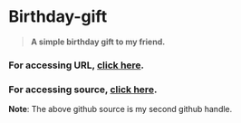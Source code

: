 # Birthday-gift

> **A simple birthday gift to my friend.**

### For accessing URL, [click here](https://vicky-legend.github.io/).

### For accessing source, [click here](https://github.com/Vicky-legend/Vicky-legend.github.io).

**Note**: The above github source is my second github handle.
